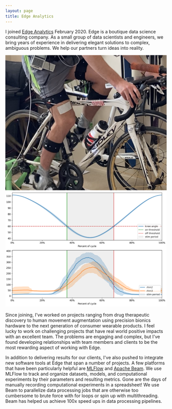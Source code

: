 ```yaml
---
layout: page
title: Edge Analytics
---
```


<p>I joined <a href="https://edgeanalytics.io">Edge Analytics</a> February 2020. Edge is a boutique data science consulting company. As a small group of data scientists and engineers, we bring years of experience in delivering elegant solutions to complex, ambiguous problems. We help our partners turn ideas into reality.</p>

<div class="box alt">
  <div class="row 50% uniform">
    <div class="4u"><span class="image fit"><img src="assets/images/rg_fes_cycle.png" alt="" /></span></div>
    <div class="4u$"><span class="image fit"><img src="assets/images/rg_kin_emg.png" alt="" /></span></div>
    <!--
    <div class="4u$"><span class="image fit"><img src="assets/images/" alt="" /></span></div>
    -->
  </div>
</div>

<p>Since joining, I've worked on projects ranging from drug therapeutic discovery to human movement augmentation using precision bionics hardware to the next generation of consumer wearable products. I feel lucky to work on challenging projects that have real world positive impacts with an excellent team. The problems are engaging and complex, but I've found developing relationships with team members and clients to be the most rewarding aspect of working with Edge.</p>

<p>In addition to delivering results for our clients, I've also pushed to integrate new software tools at Edge that span a number of projects. A few platforms that have been particularly helpful are <a href="https://mlflow.org">MLFlow</a> and <a href="https://beam.apache.org/">Apache Beam</a>. We use MLFlow to track and organize datasets, models, and computational experiments by their parameters and resulting metrics. Gone are the days of manually recording computational experiments in a spreadsheet! We use Beam to parallelize data processing jobs that are otherwise too cumbersome to brute force with for loops or spin up with multithreading. Beam has helped us achieve 100x speed ups in data processing pipelines.</p>
